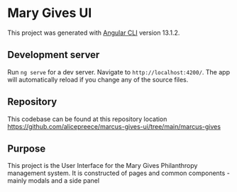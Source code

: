 # Mary Gives UI

This project was generated with [Angular CLI](https://github.com/angular/angular-cli) version 13.1.2.

## Development server

Run `ng serve` for a dev server. Navigate to `http://localhost:4200/`. The app will automatically reload if you change any of the source files.

## Repository
This codebase can be found at this repository location https://github.com/alicepreece/marcus-gives-ui/tree/main/marcus-gives

## Purpose
This project is the User Interface for the Mary Gives Philanthropy management system.
It is constructed of pages and common components - mainly modals and a side panel

